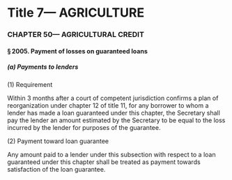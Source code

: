 
# Title 7— AGRICULTURE
### CHAPTER 50— AGRICULTURAL CREDIT
#### § 2005. Payment of losses on guaranteed loans
##### (a) Payments to lenders

(1) Requirement

Within 3 months after a court of competent jurisdiction confirms a plan of reorganization under chapter 12 of title 11, for any borrower to whom a lender has made a loan guaranteed under this chapter, the Secretary shall pay the lender an amount estimated by the Secretary to be equal to the loss incurred by the lender for purposes of the guarantee.

(2) Payment toward loan guarantee

Any amount paid to a lender under this subsection with respect to a loan guaranteed under this chapter shall be treated as payment towards satisfaction of the loan guarantee.
